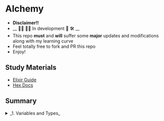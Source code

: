 # Alchemy
- __Disclaimer!!__
- __ 👨‍💻 👩‍💻 In development 🚧 🛠 __
- This repo __must__ and __will__ suffer some __major__ updates and modifications along with my learning curve
- Feel totally free to fork and PR this repo
- Enjoy!

## Study Materials
- [Elixir Guide](https://elixir-lang.org/getting-started/introduction.html)
- [Hex Docs](https://hexdocs.pm/elixir/Kernel.html)

## Summary
<details>
<summary>_1. Variables and Types_</summary>

1. [Hello World](https://github.com/rafaelbreno/alchemy/tree/master/01_variables_and_types/01_hello)
</details>
